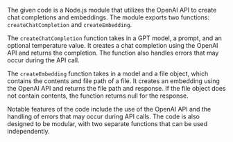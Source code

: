 The given code is a Node.js module that utilizes the OpenAI API to create chat completions and embeddings. The module exports two functions: `createChatCompletion` and `createEmbedding`. 

The `createChatCompletion` function takes in a GPT model, a prompt, and an optional temperature value. It creates a chat completion using the OpenAI API and returns the completion. The function also handles errors that may occur during the API call.

The `createEmbedding` function takes in a model and a file object, which contains the contents and file path of a file. It creates an embedding using the OpenAI API and returns the file path and response. If the file object does not contain contents, the function returns null for the response.

Notable features of the code include the use of the OpenAI API and the handling of errors that may occur during API calls. The code is also designed to be modular, with two separate functions that can be used independently.